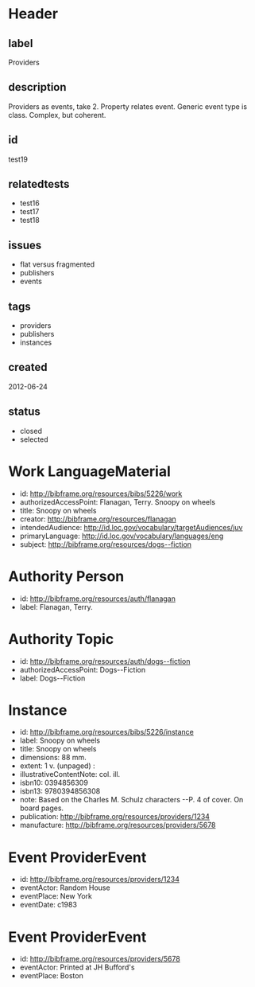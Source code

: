 # Header

## label

Providers

## description

Providers as events, take 2.  Property relates event.  Generic event type is class.  Complex, but coherent.

## id

test19

## relatedtests

* test16
* test17
* test18

## issues

* flat versus fragmented
* publishers
* events

## tags

* providers
* publishers
* instances

## created

2012-06-24

## status

* closed
* selected

# Work LanguageMaterial

* id: <http://bibframe.org/resources/bibs/5226/work>
* authorizedAccessPoint: Flanagan, Terry. Snoopy on wheels
* title: Snoopy on wheels
* creator:  <http://bibframe.org/resources/flanagan>
* intendedAudience: <http://id.loc.gov/vocabulary/targetAudiences/juv>
* primaryLanguage: <http://id.loc.gov/vocabulary/languages/eng>	
* subject: <http://bibframe.org/resources/dogs--fiction>

# Authority Person

* id: <http://bibframe.org/resources/auth/flanagan>
* label: Flanagan, Terry.

# Authority Topic

* id: <http://bibframe.org/resources/auth/dogs--fiction>
* authorizedAccessPoint: Dogs--Fiction
* label: Dogs--Fiction
	
# Instance

* id: <http://bibframe.org/resources/bibs/5226/instance>
* label: Snoopy on wheels
* title: Snoopy on wheels
* dimensions: 88 mm.
* extent: 1 v. (unpaged) :
* illustrativeContentNote: col. ill.
* isbn10: 0394856309
* isbn13: 9780394856308
* note: Based on the Charles M. Schulz characters --P. 4 of cover. On board pages.
* publication: <http://bibframe.org/resources/providers/1234>
* manufacture: <http://bibframe.org/resources/providers/5678>

# Event ProviderEvent 

* id: <http://bibframe.org/resources/providers/1234>
* eventActor: Random House
* eventPlace: New York
* eventDate: c1983

# Event ProviderEvent

* id: <http://bibframe.org/resources/providers/5678>
* eventActor: Printed at JH Bufford's
* eventPlace: Boston


